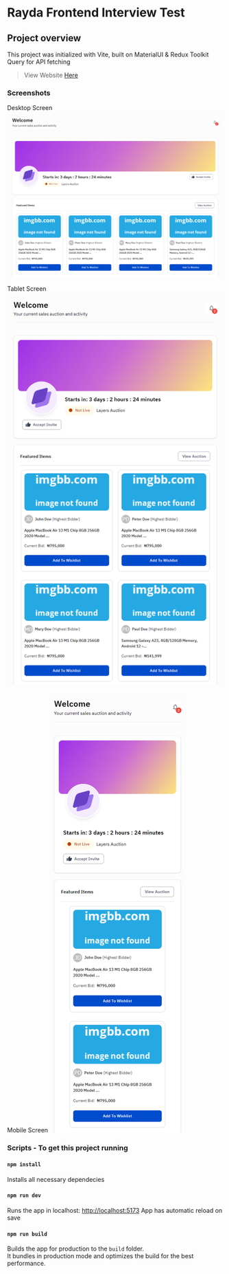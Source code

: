 # Rayda Frontend Interview Test

## Project overview

This project was initialized with Vite, built on MaterialUI & Redux Toolkit Query for API fetching

> View Website [Here](https://isaiah-ovie-rayda-frontend-test-solution.vercel.app/)

### Screenshots

Desktop Screen
![Rayda Frontend Test Screenshot](/src/assets/screenshots/desktop.png)

Tablet Screen
![Rayda Frontend Test Screenshot](/src/assets/screenshots/tablet.png)

Mobile Screen
![Rayda Frontend Test Screenshot](/src/assets/screenshots/mobile.png)

### Scripts - To get this project running

#### `npm install`

Installs all necessary dependecies

#### `npm run dev`

Runs the app in localhost: [http://localhost:5173](http://localhost:5173)
App has automatic reload on save

#### `npm run build`

Builds the app for production to the `build` folder.\
It bundles in production mode and optimizes the build for the best performance.
